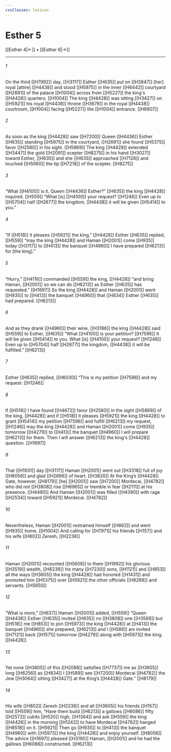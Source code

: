 ```yaml
---
cssClasses: lexicon
---
```


# Esther 5

[[Esther 4|←]] • [[Esther 6|→]]

---

###### 1
On the third [[H7992]] day, [[H3117]] Esther [[H635]] put on [[H3847]] [her] royal [attire] [[H4438]] and stood [[H5975]] in the inner [[H6442]] courtyard [[H2691]] of the palace [[H1004]] across from [[H5227]] the king's [[H4428]] quarters. [[H1004]] The king [[H4428]] was sitting [[H3427]] on [[H5921]] his royal [[H4438]] throne [[H3678]] in the royal [[H4438]] courtroom, [[H1004]] facing [[H5227]] the [[H1004]] entrance. [[H6607]]

###### 2
As soon as the king [[H4428]] saw [[H7200]] Queen [[H4436]] Esther [[H635]] standing [[H5975]] in the courtyard, [[H2691]] she found [[H5375]] favor [[H2580]] in his sight. [[H5869]] The king [[H4428]] extended [[H3447]] the gold [[H2091]] scepter [[H8275]] in his hand [[H3027]] toward Esther, [[H635]] and she [[H635]] approached [[H7126]] and touched [[H5060]] the tip [[H7218]] of the scepter. [[H8275]]

###### 3
“What [[H4100]] is it,  Queen [[H4436]] Esther?” [[H635]] the king [[H4428]] inquired. [[H559]] “What [is] [[H4100]] your request? [[H1246]] Even up to [[H5704]] half [[H2677]] the kingdom, [[H4438]] it will be given [[H5414]] to you.” 

###### 4
“If [[H518]] it pleases [[H5921]] the king,” [[H4428]] Esther [[H635]] replied, [[H559]] “may the king [[H4428]] and Haman [[H2001]] come [[H935]] today [[H3117]] to [[H413]] the banquet [[H4960]] I have prepared [[H6213]] for [the king].” 

###### 5
“Hurry,” [[H4116]] commanded [[H559]] the king, [[H4428]] “and bring Haman, [[H2001]] so we can do [[H6213]] as Esther [[H635]] has requested.” [[H1697]] So the king [[H4428]] and Haman [[H2001]] went [[H935]] to [[H413]] the banquet [[H4960]] that [[H834]] Esther [[H635]] had prepared. [[H6213]]

###### 6
And as they drank [[H4960]] their wine, [[H3196]] the king [[H4428]] said [[H559]] to Esther, [[H635]] “What [[H4100]] is your petition? [[H7596]] It will be given [[H5414]] to you.  What [is] [[H4100]] your request? [[H1246]] Even up to [[H5704]] half [[H2677]] the kingdom, [[H4438]] it will be fulfilled.” [[H6213]]

###### 7
Esther [[H635]] replied, [[H6030]] “This is my petition [[H7596]] and my request: [[H1246]]

###### 8
If [[H518]] I have found [[H4672]] favor [[H2580]] in the sight [[H5869]] of the king, [[H4428]] and if [[H518]] it pleases [[H5921]] the king [[H4428]] to grant [[H5414]] my petition [[H7596]] and fulfill [[H6213]] my request, [[H1246]] may the king [[H4428]] and Haman [[H2001]] come [[H935]] tomorrow [[H4279]] to [[H413]] the banquet [[H4960]] I will prepare [[H6213]] for them.  Then I will answer [[H6213]] the king's [[H4428]] question. [[H1697]]

###### 9
That [[H1931]] day [[H3117]] Haman [[H2001]] went out [[H3318]] full of joy [[H8056]] and glad [[H2896]] of heart. [[H3820]] At the King’s [[H4428]] Gate, however, [[H8179]] [he] [[H2001]] saw [[H7200]] Mordecai, [[H4782]] who did not [[H3808]] rise [[H6965]] or tremble in fear [[H2111]] at his presence. [[H4480]] And Haman [[H2001]] was filled [[H4390]] with rage [[H2534]] toward [[H5921]] Mordecai. [[H4782]]

###### 10
Nevertheless, Haman [[H2001]] restrained himself [[H662]] and went [[H935]] home. [[H1004]] And calling for [[H7971]] his friends [[H157]] and his wife [[H802]] Zeresh, [[H2238]]

###### 11
Haman [[H2001]] recounted [[H5608]] to them [[H1992]] his glorious [[H3519]] wealth, [[H6239]] his many [[H7230]] sons, [[H1121]] and [[H853]] all the ways [[H3605]] the king [[H4428]] had honored [[H1431]] and promoted him [[H5375]] over [[H5921]] the other officials [[H8269]] and servants. [[H5650]]

###### 12
“What is more,” [[H637]] Haman [[H2001]] added, [[H559]] “Queen [[H4436]] Esther [[H635]] invited [[H935]] no [[H3808]] one [[H3588]] but [[H518]] me [[H853]] to join [[H5973]] the king [[H4428]] at [[H413]] the banquet [[H4960]] she prepared, [[H6213]] and I [[H589]] am invited [[H7121]] back [[H1571]] tomorrow [[H4279]] along with [[H5973]] the king. [[H4428]]

###### 13
Yet none [[H3605]] of this [[H2088]] satisfies [[H7737]] me  as [[H3605]] long [[H6256]] as [[H834]] I [[H589]] see [[H7200]] Mordecai [[H4782]] the Jew [[H3064]] sitting [[H3427]] at the King’s [[H4428]] Gate.” [[H8179]]

###### 14
His wife [[H802]] Zeresh [[H2238]] and all [[H3605]] his friends [[H157]] told [[H559]] him,  “Have them build [[H6213]] a gallows [[H6086]] fifty [[H2572]] cubits [[H520]] high, [[H1364]] and ask [[H559]] the king [[H4428]] in the morning [[H1242]] to have Mordecai [[H4782]] hanged [[H8518]] on it. [[H5921]] Then go [[H935]] to [[H413]] the banquet [[H4960]] with [[H5973]] the king [[H4428]] and enjoy yourself. [[H8056]] The advice [[H1697]] pleased [[H3190]] Haman, [[H2001]] and he had the gallows [[H6086]] constructed. [[H6213]]

